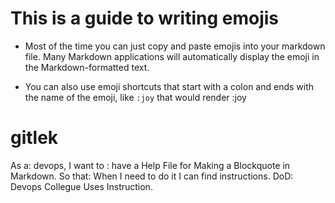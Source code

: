 # This is a guide to writing emojis

- Most of the time you can just copy and paste emojis into your markdown file. Many Markdown applications will automatically display the emoji in the Markdown-formatted text.

- You can also use emoji shortcuts that start with a colon and ends with the name of the emoji, like `:joy` that would render :joy 
# gitlek

 As a: devops,
 I want to : have a Help File for Making a Blockquote in Markdown.
 So that: When I need to do it I can find instructions.
 DoD: Devops Collegue Uses Instruction.
